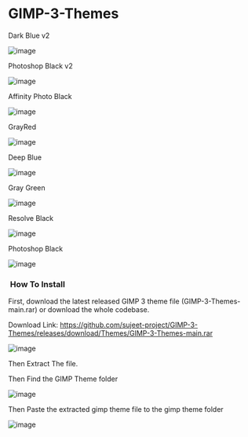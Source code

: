 # GIMP-3-Themes


Dark Blue v2

![image](https://user-images.githubusercontent.com/100540808/182626796-11160736-38b3-4d91-9a60-1a3bfc33ace0.png)


Photoshop Black v2

![image](https://user-images.githubusercontent.com/100540808/159771612-b2fa84e8-0f4b-4ebb-b303-2c86a499089d.png)

Affinity Photo Black

![image](https://user-images.githubusercontent.com/100540808/159771860-969cffb8-d09d-4f25-b8e6-6c165405f1b0.png)


GrayRed

![image](https://user-images.githubusercontent.com/100540808/182186988-77d3c078-8ab8-4007-887f-6df17556dac8.png)


Deep Blue

![image](https://user-images.githubusercontent.com/100540808/156065844-6006f3cc-9db0-42bf-a9a5-28772c079773.png)


Gray Green

![image](https://user-images.githubusercontent.com/100540808/155973403-e8848590-aae4-4ff6-bf27-d1a598b2a458.png)

Resolve Black

![image](https://user-images.githubusercontent.com/100540808/158034116-83f70f98-7271-46a6-a5cd-98cc785f68f7.png)

Photoshop Black

![image](https://user-images.githubusercontent.com/100540808/158363827-38d77bde-fe84-48fa-a374-f4140b3fbd65.png)




<h3 style="text-align: left;">&nbsp;How To Install</h3>


First, download the latest released GIMP 3 theme file (GIMP-3-Themes-main.rar) or download the whole codebase.

Download Link: https://github.com/sujeet-project/GIMP-3-Themes/releases/download/Themes/GIMP-3-Themes-main.rar

![image](https://user-images.githubusercontent.com/100540808/182044363-7cade384-0527-4662-babe-948d951059c6.png)


Then Extract The file.

Then Find the GIMP Theme folder

![image](https://user-images.githubusercontent.com/100540808/179616646-017a69e2-70f7-4751-a091-1385b8adb1ac.png)

Then Paste the extracted gimp theme file to the gimp theme folder

![image](https://user-images.githubusercontent.com/100540808/179616954-09518674-4856-4c67-9262-0061ca6ac42a.png)





